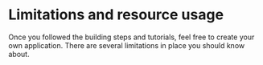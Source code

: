 # Limitations and resource usage

Once you followed the building steps and tutorials, feel free to create your own application. There are several limitations in place you should know about.
